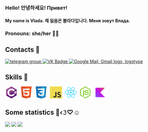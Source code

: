 ### Hello! 안녕하세요! Привет! 
#### My name is Vlada. 제 일음은 블라다입니다. Меня зовут Влада. 

### Pronouns: she/her 💁‍♀️

## Contacts 💌
<div id="badges">
   <a href="https://t.me/izhvld" target="_blank">
      <img src="https://cdn-icons-png.flaticon.com/512/2111/2111646.png" width="40" height="40" alt="telegram group" />
    </a>
    <a href="https://vk.com/id677866122" target="_blank">
      <img src="https://cdn-icons-png.flaticon.com/512/145/145813.png" width="40" height="40" alt="VK Badge"/>
    </a>
    <a href="vizdeneva@gmail.com" target="_blank">
       <img src="http://logo-logos.com/2016/11/Google_Mail_Gmail_logo_icon.png" alt="Google Mail, Gmail logo, logotype" height="40" width="40" />
    </a>
  </div>

## Skills 💅
<div>
  <img src="https://github.com/devicons/devicon/blob/master/icons/csharp/csharp-original.svg" title="csharp" alt="csharp" width="40" height="40"/>&nbsp
  <img src="https://github.com/devicons/devicon/blob/master/icons/html5/html5-original.svg" title="html5" alt="html5" width="40" height="40"/>&nbsp
  <img src="https://github.com/devicons/devicon/blob/master/icons/css3/css3-original.svg" title="css" alt="css" width="40" height="40"/>&nbsp
  <img src="https://github.com/devicons/devicon/blob/master/icons/javascript/javascript-original.svg" title="javascript" alt="javascript" width="40" height="40"/>&nbsp
  <img src="https://github.com/devicons/devicon/blob/master/icons/react/react-original.svg" title="reactjs" alt="reactjs" width="40" height="40"/>&nbsp
  <img src="https://github.com/devicons/devicon/blob/master/icons/nodejs/nodejs-original.svg" title="nodejs" alt="nodejs" width="40" height="40"/>&nbsp
  <img src="https://github.com/devicons/devicon/blob/master/icons/kotlin/kotlin-original.svg" title="kotlin" alt="kotlin" width="40" height="40"/>&nbsp
</div>

## Some statistics 🌸‹𝟹♡☺
![](https://github-profile-summary-cards.vercel.app/api/cards/profile-details?username=izhdenevav&theme=dracula)
![](https://github-profile-summary-cards.vercel.app/api/cards/repos-per-language?username=izhdenevav&theme=dracula)
![](https://github-profile-summary-cards.vercel.app/api/cards/stats?username=izhdenevav&theme=dracula)
